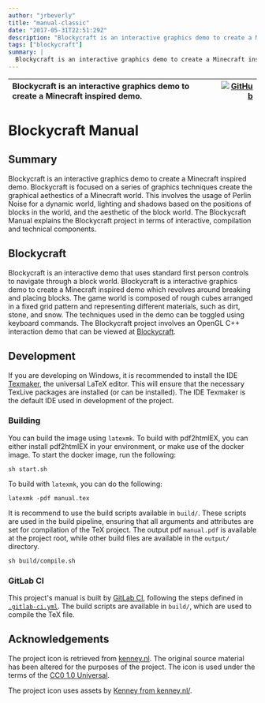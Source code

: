 ```yaml
---
author: "jrbeverly"
title: "manual-classic"
date: "2017-05-31T22:51:29Z"
description: "Blockycraft is an interactive graphics demo to create a Minecraft inspired demo. "
tags: ["blockycraft"]
summary: |
  Blockycraft is an interactive graphics demo to create a Minecraft inspired demo. Blockycraft is focused on a series of graphics techniques create the graphical aethestics of a Minecraft world. This involves the usage of Perlin Noise for a dynamic world, lighting and shadows based on the positions of blocks in the world, and the aesthetic of the block world. The Blockycraft Manual explains the Blockycraft project in terms of interactive, compilation and technical components.
---
```


| Blockycraft is an interactive graphics demo to create a Minecraft inspired demo.  | [![GitHub](https://img.shields.io/badge/GitHub-%23121011.svg?logo=github&logoColor=white)](https://github.com/blockycraft/manual-classic) |
| :-------- | -------: |


# Blockycraft Manual

## Summary

Blockycraft is an interactive graphics demo to create a Minecraft inspired demo.  Blockycraft is focused on a series of graphics techniques create the graphical aethestics of a Minecraft world.  This involves the usage of Perlin Noise for a dynamic world, lighting and shadows based on the positions of blocks in the world, and the aesthetic of the block world.  The Blockycraft Manual explains the Blockycraft project in terms of interactive, compilation and technical components.

## Blockycraft

Blockycraft is an interactive demo that uses standard first person controls to navigate through a block world. Blockycraft is a interactive graphics demo to create a Minecraft inspired demo which revolves around breaking and placing blocks. The game world is composed of rough cubes arranged in a fixed grid pattern and representing different materials, such as dirt, stone, and snow.  The techniques used in the demo can be toggled using keyboard commands.  The Blockycraft project involves an OpenGL C++ interaction demo that can be viewed at [Blockycraft](https://gitlab.com/jrbeverly-blockycraft/blockycraft).

## Development

If you are developing on Windows, it is recommended to install the IDE [Texmaker](http://www.xm1math.net/texmaker/), the universal LaTeX editor.  This will ensure that the necessary TexLive packages are installed (or can be installed).  The IDE Texmaker is the default IDE used in development of the project.

### Building

You can build the image using `latexmk`.  To build with pdf2htmlEX, you can either install pdf2htmlEX in your environment, or make use of the docker image.  To start the docker image, run the following:

```console
sh start.sh
```

To build with `latexmk`, you can do the following: 

```console
latexmk -pdf manual.tex
```

It is recommend to use the build scripts available in `build/`.   These scripts are used in the build pipeline, ensuring that all arguments and attributes are set for compilation of the TeX project.  The output pdf `manual.pdf` is available at the project root, while other build files are available in the `output/` directory.

```console
sh build/compile.sh
```

### GitLab CI

This project's manual is built by [GitLab CI](https://about.gitlab.com/gitlab-ci/), following the steps defined in [`.gitlab-ci.yml`](.gitlab-ci.yml).  The build scripts are available in `build/`, which are used to compile the TeX file.

## Acknowledgements

The project icon is retrieved from [kenney.nl](docs/icon/icon.json). The original source material has been altered for the purposes of the project. The icon is used under the terms of the [CC0 1.0 Universal](https://creativecommons.org/publicdomain/zero/1.0/).

The project icon uses assets by [Kenney from kenney.nl/](http://kenney.nl/assets/voxel-pack).